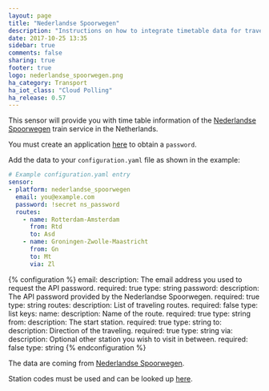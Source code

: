 ```yaml
---
layout: page
title: "Nederlandse Spoorwegen"
description: "Instructions on how to integrate timetable data for traveling by train in the Netherlands within Home Assistant."
date: 2017-10-25 13:35
sidebar: true
comments: false
sharing: true
footer: true
logo: nederlandse_spoorwegen.png
ha_category: Transport
ha_iot_class: "Cloud Polling"
ha_release: 0.57
---
```


This sensor will provide you with time table information of the [Nederlandse Spoorwegen](https://www.ns.nl/) train service in the Netherlands.

You must create an application [here](https://www.ns.nl/ews-aanvraagformulier/) to obtain a `password`.

Add the data to your `configuration.yaml` file as shown in the example:

```yaml
# Example configuration.yaml entry
sensor:
- platform: nederlandse_spoorwegen
  email: you@example.com
  password: !secret ns_password
  routes:
    - name: Rotterdam-Amsterdam
      from: Rtd
      to: Asd
    - name: Groningen-Zwolle-Maastricht
      from: Gn
      to: Mt
      via: Zl
```

{% configuration %}
email:
  description: The email address you used to request the API password.
  required: true
  type: string
password:
  description: The API password provided by the Nederlandse Spoorwegen.
  required: true
  type: string
routes:
  description: List of traveling routes.
  required: false
  type: list
  keys:
    name:
      description: Name of the route.
      required: true
      type: string
    from:
      description: The start station.
      required: true
      type: string
    to:
      description: Direction of the traveling.
      required: true
      type: string
    via:
      description: Optional other station you wish to visit in between.
      required: false
      type: string
{% endconfiguration %}

The data are coming from [Nederlandse Spoorwegen](https://www.ns.nl/).

Station codes must be used and can be looked up [here](https://nl.wikipedia.org/wiki/Lijst_van_spoorwegstations_in_Nederland).
